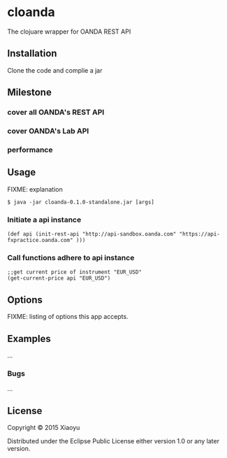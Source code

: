 # cloanda

The clojuare wrapper for OANDA REST API

## Installation

Clone the code and complie a jar

## Milestone
### cover all OANDA's REST API
### cover OANDA's Lab API
### performance 


## Usage

FIXME: explanation

    $ java -jar cloanda-0.1.0-standalone.jar [args]

### Initiate a api instance
    (def api (init-rest-api "http://api-sandbox.oanda.com" "https://api-fxpractice.oanda.com" )))
### Call functions adhere to api instance
    ;;get current price of instrument "EUR_USD"
    (get-current-price api "EUR_USD")



## Options

FIXME: listing of options this app accepts.

## Examples

...

### Bugs

...

## License

Copyright © 2015 Xiaoyu

Distributed under the Eclipse Public License either version 1.0 or any later version.


